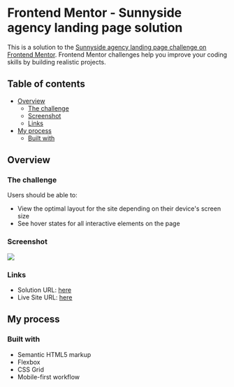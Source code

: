 # Frontend Mentor - Sunnyside agency landing page solution

This is a solution to the [Sunnyside agency landing page challenge on Frontend Mentor](https://www.frontendmentor.io/challenges/sunnyside-agency-landing-page-7yVs3B6ef). Frontend Mentor challenges help you improve your coding skills by building realistic projects.

## Table of contents

- [Overview](#overview)
  - [The challenge](#the-challenge)
  - [Screenshot](#screenshot)
  - [Links](#links)
- [My process](#my-process)
  - [Built with](#built-with)
  

## Overview

### The challenge

Users should be able to:

- View the optimal layout for the site depending on their device's screen size
- See hover states for all interactive elements on the page

### Screenshot

![](./sunnyside-desktop.png)


### Links

- Solution URL: [here](https://github.com/akshkin/sunnyside-landing-page)
- Live Site URL: [here](https://akshkin.github.io/sunnyside-landing-page/)

## My process

### Built with

- Semantic HTML5 markup
- Flexbox
- CSS Grid
- Mobile-first workflow
